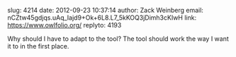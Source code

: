slug:    4214
date:    2012-09-23 10:37:14
author:  Zack Weinberg
email:   nCZtw45gdjqs.uAq_Iajd9+Ok+6L8.L7_5kKOQ3jDimh3cKIwH
link:     https://www.owlfolio.org/
replyto: 4193

Why should I have to adapt to the tool?  The tool should work the way
I want it to in the first place.
